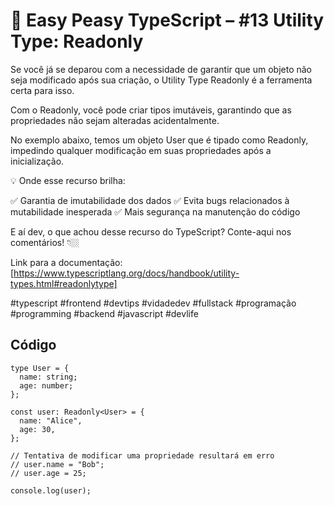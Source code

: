 # 🧠 Easy Peasy TypeScript – #13 Utility Type: Readonly

Se você já se deparou com a necessidade de garantir que um objeto não seja modificado após sua criação, o Utility Type Readonly é a ferramenta certa para isso.

Com o Readonly<Type>, você pode criar tipos imutáveis, garantindo que as propriedades não sejam alteradas acidentalmente.

No exemplo abaixo, temos um objeto User que é tipado como Readonly<User>, impedindo qualquer modificação em suas propriedades após a inicialização.

💡 Onde esse recurso brilha:

✅ Garantia de imutabilidade dos dados
✅ Evita bugs relacionados à mutabilidade inesperada
✅ Mais segurança na manutenção do código

E aí dev, o que achou desse recurso do TypeScript? Conte-aqui nos comentários! 👇🏼

Link para a documentação: [https://www.typescriptlang.org/docs/handbook/utility-types.html#readonlytype]

#typescript #frontend #devtips #vidadedev #fullstack #programação #programming #backend #javascript #devlife

## Código
```
type User = {
  name: string;
  age: number;
};

const user: Readonly<User> = {
  name: "Alice",
  age: 30,
};

// Tentativa de modificar uma propriedade resultará em erro
// user.name = "Bob";
// user.age = 25;

console.log(user);
```